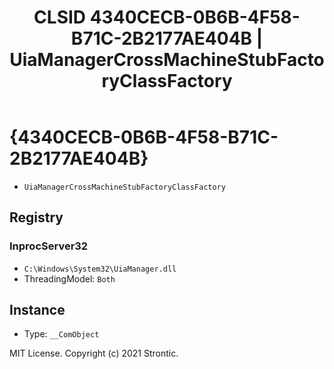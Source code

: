 ﻿---
title: "CLSID 4340CECB-0B6B-4F58-B71C-2B2177AE404B | UiaManagerCrossMachineStubFactoryClassFactory"
excerpt: What is COM-Object CLSID 4340CECB-0B6B-4F58-B71C-2B2177AE404B?
---

# {4340CECB-0B6B-4F58-B71C-2B2177AE404B}

* `UiaManagerCrossMachineStubFactoryClassFactory`

## Registry


### InprocServer32

* `C:\Windows\System32\UiaManager.dll`
* ThreadingModel: `Both`

## Instance

* Type: `__ComObject`

MIT License. Copyright (c) 2021 Strontic.


